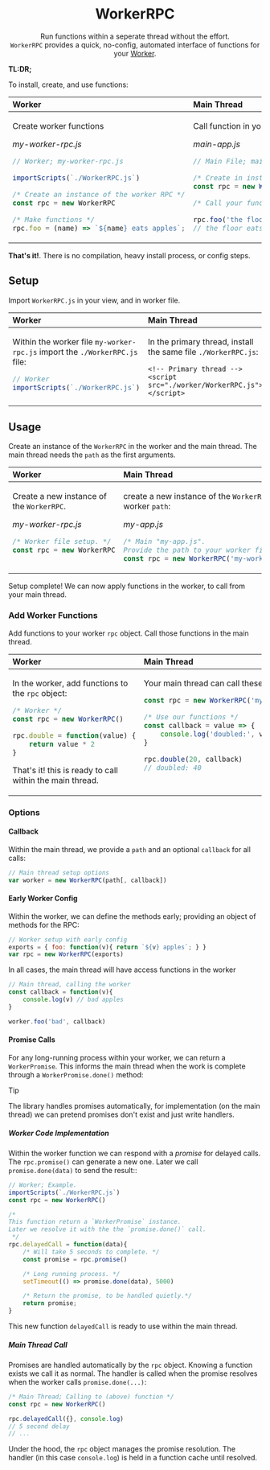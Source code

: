 <div align="center">

# WorkerRPC

Run functions within a seperate thread without the effort.<br>
`WorkerRPC` provides a quick, no-config, automated interface of functions for your [Worker](https://developer.mozilla.org/en-US/docs/Web/API/Worker).

</div>

**TL:DR;**

To install, create, and use functions:

<table>
<thead><tr>
  <th align="left">Worker</th>
  <th align="left">Main Thread</th>
</tr></thead>
<tbody><tr valign="top"><td>

Create worker functions

_my-worker-rpc.js_

```js
// Worker; my-worker-rpc.js

importScripts(`./WorkerRPC.js`)

/* Create an instance of the worker RPC */
const rpc = new WorkerRPC

/* Make functions */
rpc.foo = (name) => `${name} eats apples`;
```

</td><td>

Call function in your main thread

_main-app.js_

```js
// Main File; main-app.js

/* Create in instance of the worker RPC */
const rpc = new WorkerRPC('my-worker-rpc.js')

/* Call your functions */

rpc.foo('the floor', console.log)
// the floor eats apples.
```

</td></tbody></table>

**That's it!**. There is no compilation, heavy install process, or config steps.

## Setup

Import `WorkerRPC.js` in your view, and in worker file.

<table>
<thead><tr>
  <th align="left">Worker</th>
  <th align="left">Main Thread</th>
</tr></thead>
<tbody><tr valign="top"><td>

Within the worker file `my-worker-rpc.js` import the `./WorkerRPC.js` file:

```js
// Worker
importScripts(`./WorkerRPC.js`)
```

</td><td>

In the primary thread, install the same file `./WorkerRPC.js`:

```jinja
<!-- Primary thread -->
<script src="./worker/WorkerRPC.js"></script>
```

</td></tbody></table>


## Usage

Create an instance of the `WorkerRPC` in the worker and the main thread.
The main thread needs the `path` as the first arguments.

<table>
<thead><tr>
  <th align="left">Worker</th>
  <th align="left">Main Thread</th>
</tr></thead>
<tbody><tr valign="top"><td>

Create a new instance of the `WorkerRPC`.

_my-worker-rpc.js_
```js
/* Worker file setup. */
const rpc = new WorkerRPC
```

</td><td>

create a new instance of the `WorkerRPC` with the worker `path`:

_my-app.js_
```js
/* Main "my-app.js".
Provide the path to your worker file */
const rpc = new WorkerRPC('my-worker-rpc.js')
```

</td></tbody></table>


Setup complete! We can now apply functions in the worker, to call from your main thread.


### Add Worker Functions

Add functions to your worker `rpc` object. Call those functions in the main thread.

<table>
<thead><tr>
  <th align="left">Worker</th>
  <th align="left">Main Thread</th>
</tr></thead>
<tbody><tr valign="top"><td>

In the worker, add functions to the `rpc` object:

```js
/* Worker */
const rpc = new WorkerRPC()

rpc.double = function(value) {
    return value * 2
}
```

That's it! this is ready to call within the main thread.

</td><td>

Your main thread can call these functions

```js
const rpc = new WorkerRPC('my-worker-rpc.js')

/* Use our functions */
const callback = value => {
    console.log('doubled:', value)
}

rpc.double(20, callback)
// doubled: 40
```

</td></tbody></table>


### Options


#### Callback

Within the main thread, we provide a `path` and an optional `callback` for all calls:

```js
// Main thread setup options
var worker = new WorkerRPC(path[, callback])
```

#### Early Worker Config

Within the worker, we can define the methods early; providing an object of methods for the RPC:

```js
// Worker setup with early config
exports = { foo: function(v){ return `${v} apples`; } }
var rpc = new WorkerRPC(exports)
```


In all cases, the main thread will have access functions in the worker

```js
// Main thread, calling the worker
const callback = function(v){
    console.log(v) // bad apples
}

worker.foo('bad', callback)
```


#### Promise Calls

For any long-running process within your worker, we can return a `WorkerPromise`. This informs the main thread when the work is complete through a `WorkerPromise.done()` method:

> [!TIP]
> The library handles promises automatically, for implementation (on the main thread) we can pretend promises don't exist and just write handlers.

##### Worker Code Implementation

Within the worker function we can respond with a _promise_ for delayed calls. The `rpc.promise()` can generate a new one. Later we call `promise.done(data)` to send the result::

```js
// Worker; Example.
importScripts(`./WorkerRPC.js`)
const rpc = new WorkerRPC()

/*
This function return a `WorkerPromise` instance.
Later we resolve it with the the `promise.done()` call.
 */
rpc.delayedCall = function(data){
    /* Will take 5 seconds to complete. */
    const promise = rpc.promise()

    /* Long running process. */
    setTimeout(() => promise.done(data), 5000)

    /* Return the promise, to be handled quietly.*/
    return promise;
}
```

This new function `delayedCall` is ready to use within the main thread.


##### Main Thread Call

Promises are handled automatically by the `rpc` object. Knowing a function exists we call it as normal. The handler is called when the promise resolves when the worker calls `promise.done(...)`:

```js
/* Main Thread; Calling to (above) function */
const rpc = new WorkerRPC()

rpc.delayedCall({}, console.log)
// 5 second delay
// ...
```

Under the hood, the `rpc` object manages the promise resolution. The handler (in this case `console.log`) is held in a function cache until resolved.

